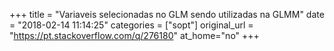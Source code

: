 +++
title = "Variaveis selecionadas no GLM sendo utilizadas na GLMM"
date = "2018-02-14 11:14:25"
categories = ["sopt"]
original_url = "https://pt.stackoverflow.com/q/276180"
at_home="no"
+++

